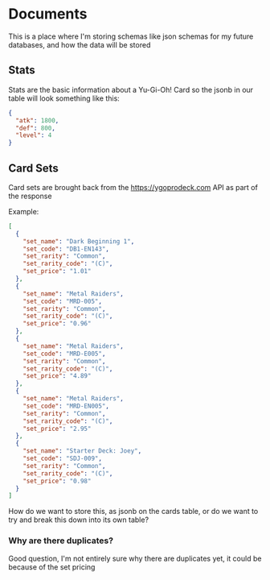 # Documents

This is a place where I'm storing schemas like json schemas for my future databases, and how the data will be stored

## Stats

Stats are the basic information about a Yu-Gi-Oh! Card so the jsonb in our table will look something like this:

```json
{
  "atk": 1800,
  "def": 800,
  "level": 4
}
```

## Card Sets

Card sets are brought back from the https://ygoprodeck.com API as part of the response

Example:

```json
[
  {
    "set_name": "Dark Beginning 1",
    "set_code": "DB1-EN143",
    "set_rarity": "Common",
    "set_rarity_code": "(C)",
    "set_price": "1.01"
  },
  {
    "set_name": "Metal Raiders",
    "set_code": "MRD-005",
    "set_rarity": "Common",
    "set_rarity_code": "(C)",
    "set_price": "0.96"
  },
  {
    "set_name": "Metal Raiders",
    "set_code": "MRD-E005",
    "set_rarity": "Common",
    "set_rarity_code": "(C)",
    "set_price": "4.89"
  },
  {
    "set_name": "Metal Raiders",
    "set_code": "MRD-EN005",
    "set_rarity": "Common",
    "set_rarity_code": "(C)",
    "set_price": "2.95"
  },
  {
    "set_name": "Starter Deck: Joey",
    "set_code": "SDJ-009",
    "set_rarity": "Common",
    "set_rarity_code": "(C)",
    "set_price": "0.98"
  }
]
```

How do we want to store this, as jsonb on the cards table, or do we want to try and break this down into its own table?

### Why are there duplicates?

Good question, I'm not entirely sure why there are duplicates yet, it could be because of the set pricing
